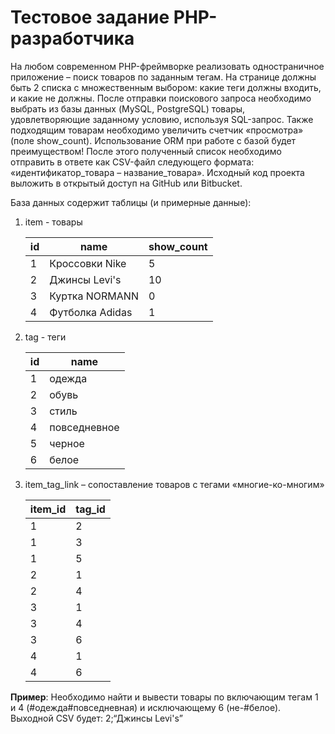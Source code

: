 # Тестовое задание PHP-разработчика

На любом современном PHP-фреймворке реализовать одностраничное приложение – поиск товаров по заданным тегам. На странице должны быть 2 списка с множественным выбором: какие теги должны входить, и какие не должны. После отправки поискового запроса необходимо выбрать из базы данных (MySQL, PostgreSQL) товары, удовлетворяющие заданному условию, используя SQL-запрос. Также подходящим товарам необходимо увеличить счетчик «просмотра» (поле show_count). Использование ORM при работе с базой будет преимуществом! После этого полученный список необходимо отправить в ответе как CSV-файл следующего формата: «идентификатор_товара – название_товара». Исходный код проекта выложить в открытый доступ на GitHub или Bitbucket.

База данных содержит таблицы (и примерные данные):

1. item - товары

     id | name | show_count
     --- | --- |---
    1 | Кроссовки Nike | 5 
    2|Джинсы Levi's|10
    3|Куртка NORMANN|0
    4|Футболка Adidas|1

2. tag - теги
    
    id|name
    ---|---
    1|одежда
    2|обувь
    3|стиль
    4|повседневное
    5|черное
    6|белое

3. item_tag_link – сопоставление товаров с тегами «многие-ко-многим»
    
    item_id|tag_id
    ---|---
    1|2
    1|3
    1|5
    2|1
    2|4
    3|1
    3|4
    3|6
    4|1
    4|6

**Пример**: Необходимо найти и вывести товары по включающим тегам 1 и 4 (#одежда#повседневная) и исключающему 6 (не-#белое). Выходной CSV будет:
2;“Джинсы Levi's”
